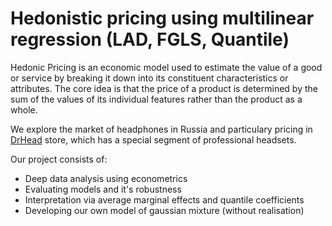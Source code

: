 # Hedonistic pricing using multilinear regression (LAD, FGLS, Quantile)

Hedonic Pricing is an economic model used to estimate the value of a good or service by breaking it down into its constituent characteristics or attributes. The core idea is that the price of a product is determined by the sum of the values of its individual features rather than the product as a whole.

We explore the market of headphones in Russia and particulary pricing in [DrHead](https://doctorhead.ru/?srsltid=AfmBOopl28H6e8TpSRQw0Lzxjcbgs_KbcvEXK7U9t45iYY8_P2YJQNLI) store, which has a special segment of professional headsets. 

Our project consists of:
- Deep data analysis using econometrics
- Evaluating models and it's robustness
- Interpretation via average marginal effects and quantile coefficients
- Developing our own model of gaussian mixture (without realisation) 
